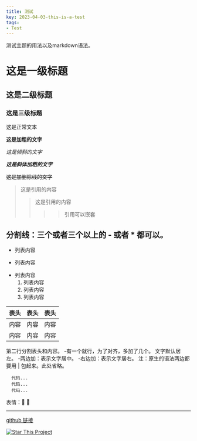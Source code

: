```yaml
---
title: 测试
key: 2023-04-03-this-is-a-test
tags: 
- Test
---
```


测试主题的用法以及markdown语法。

<!--more-->

# 这是一级标题

## 这是二级标题

### 这是三级标题

这是正常文本

**这是加粗的文字**

*这是倾斜的文字*

***这是斜体加粗的文字***

~~这是加删除线的文字~~

>这是引用的内容
>>这是引用的内容
>>>>引用可以嵌套

分割线：三个或者三个以上的 - 或者 * 都可以。
---

- 列表内容
+ 列表内容
* 列表内容
   1. 列表内容
   2. 列表内容
   3. 列表内容

表头|表头|表头
---|:--:|---:
内容|内容|内容
内容|内容|内容

第二行分割表头和内容。
-有一个就行，为了对齐，多加了几个。
文字默认居左。
-两边加：表示文字居中。
-右边加：表示文字居右。
注：原生的语法两边都要用 | 包起来。此处省略。

```
  代码...
  代码...
  代码...
```

表情：:ghost: :star2:

---

[github 链接](https://github.com/hector0536/hector0536.github.io)

[![Star This Project](https://img.shields.io/github/stars/hector0536/hector0536.github.io.svg?label=Stars&style=social)](https://github.com/hector0536/hector0536.github.io)